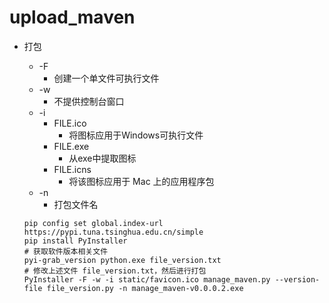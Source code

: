# upload_maven

- 打包
    - -F
        - 创建一个单文件可执行文件
    - -w
        - 不提供控制台窗口
    - -i
        - FILE.ico
            - 将图标应用于Windows可执行文件
        - FILE.exe
            - 从exe中提取图标
        - FILE.icns
            - 将该图标应用于 Mac 上的应用程序包
    - -n
        - 打包文件名

    ```shell
    pip config set global.index-url https://pypi.tuna.tsinghua.edu.cn/simple
    pip install PyInstaller
    # 获取软件版本相关文件
    pyi-grab_version python.exe file_version.txt
    # 修改上述文件 file_version.txt，然后进行打包
    PyInstaller -F -w -i static/favicon.ico manage_maven.py --version-file file_version.py -n manage_maven-v0.0.0.2.exe
    ```
